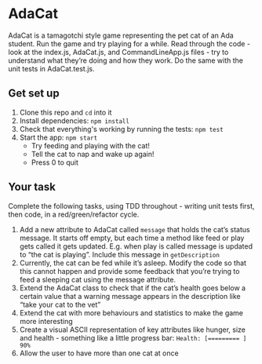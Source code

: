 # AdaCat

AdaCat is a tamagotchi style game representing the pet cat of an Ada student.
Run the game and try playing for a while. Read through the code - look at the
index.js, AdaCat.js, and CommandLineApp.js files - try to understand what
they’re doing and how they work. Do the same with the unit tests in
AdaCat.test.js.

## Get set up

1. Clone this repo and `cd` into it
1. Install dependencies: `npm install`
1. Check that everything's working by running the tests: `npm test`
1. Start the app: `npm start`
   - Try feeding and playing with the cat!
   - Tell the cat to nap and wake up again!
   - Press 0 to quit

## Your task

Complete the following tasks, using TDD throughout - writing unit tests first,
then code, in a red/green/refactor cycle.

1. Add a new attribute to AdaCat called `message` that holds the cat’s status
   message. It starts off empty, but each time a method like feed or play gets
   called it gets updated. E.g. when play is called message is updated to “the
   cat is playing”. Include this message in `getDescription`
1. Currently, the cat can be fed while it’s asleep. Modify the code so that this
   cannot happen and provide some feedback that you’re trying to feed a sleeping
   cat using the message attribute.
1. Extend the AdaCat class to check that if the cat’s health goes below a
   certain value that a warning message appears in the description like “take
   your cat to the vet”
1. Extend the cat with more behaviours and statistics to make the game more
   interesting
1. Create a visual ASCII representation of key attributes like hunger, size and
   health - something like a little progress bar: `Health: [========= ] 90%`
1. Allow the user to have more than one cat at once
